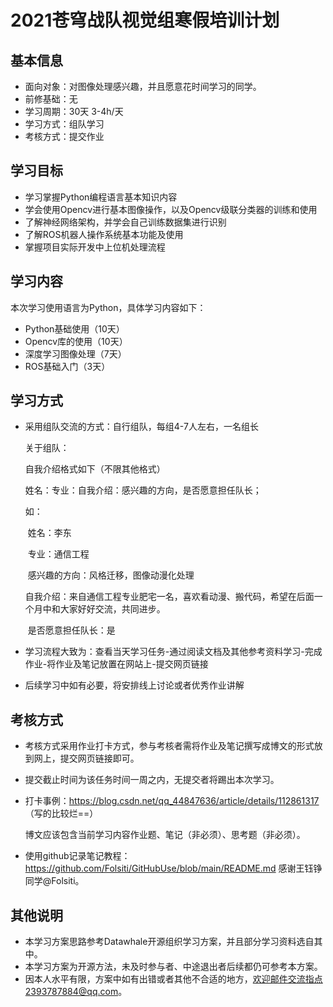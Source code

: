 # 2021苍穹战队视觉组寒假培训计划

## 基本信息

- 面向对象：对图像处理感兴趣，并且愿意花时间学习的同学。
- 前修基础：无
- 学习周期：30天 3-4h/天
- 学习方式：组队学习
- 考核方式：提交作业

## 学习目标

- 学习掌握Python编程语言基本知识内容
- 学会使用Opencv进行基本图像操作，以及Opencv级联分类器的训练和使用
- 了解神经网络架构，并学会自己训练数据集进行识别
- 了解ROS机器人操作系统基本功能及使用
- 掌握项目实际开发中上位机处理流程

## 学习内容

本次学习使用语言为Python，具体学习内容如下：

- Python基础使用（10天）
- Opencv库的使用（10天）
- 深度学习图像处理（7天）
- ROS基础入门（3天）

## 学习方式

- 采用组队交流的方式：自行组队，每组4-7人左右，一名组长

  关于组队：

  自我介绍格式如下（不限其他格式）

  姓名：专业：自我介绍：感兴趣的方向，是否愿意担任队长；

  如：

  ​		姓名：李东

  ​		专业：通信工程

  ​		感兴趣的方向：风格迁移，图像动漫化处理

  ​		自我介绍：来自通信工程专业肥宅一名，喜欢看动漫、搬代码，希望在后面一个月中和大家好好交流，共同进步。

  ​		是否愿意担任队长：是

- 学习流程大致为：查看当天学习任务-通过阅读文档及其他参考资料学习-完成作业-将作业及笔记放置在网站上-提交网页链接

- 后续学习中如有必要，将安排线上讨论或者优秀作业讲解

## 考核方式

- 考核方式采用作业打卡方式，参与考核者需将作业及笔记撰写成博文的形式放到网上，提交网页链接即可。

- 提交截止时间为该任务时间一周之内，无提交者将踢出本次学习。

- 打卡事例：https://blog.csdn.net/qq_44847636/article/details/112861317 （写的比较烂==）

  博文应该包含当前学习内容作业题、笔记（非必须）、思考题（非必须）。
  
- 使用github记录笔记教程：https://github.com/Folsiti/GitHubUse/blob/main/README.md  感谢王钰铮同学@Folsiti。

## 其他说明

- 本学习方案思路参考Datawhale开源组织学习方案，并且部分学习资料选自其中。
- 本学习方案为开源方法，未及时参与者、中途退出者后续都仍可参考本方案。
- 因本人水平有限，方案中如有出错或者其他不合适的地方，欢迎邮件交流指点2393787884@qq.com。

